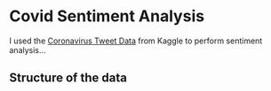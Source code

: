 # Covid Sentiment Analysis

I used the [Coronavirus Tweet Data](https://www.kaggle.com/datatattle/covid-19-nlp-text-classification) from Kaggle to perform sentiment analysis...

## Structure of the data

